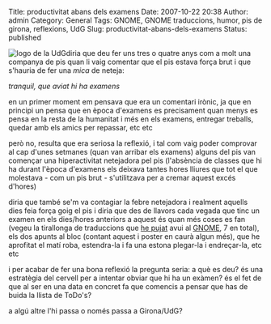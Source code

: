 Title: productivitat abans dels examens
Date: 2007-10-22 20:38
Author: admin
Category: General
Tags: GNOME, GNOME traduccions, humor, pis de girona, reflexions, UdG
Slug: productivitat-abans-dels-examens
Status: published

<img src="http://gil.badall.net/wp-content/uploads/2008/02/sigles_blau.jpg" data-align="right" alt="logo de la UdG" />diria que deu fer uns tres o quatre anys com a molt una companya de pis quan li vaig comentar que el pis estava força brut i que s'hauria de fer una *mica* de neteja:

*tranquil, que aviat hi ha examens*

en un primer moment em pensava que era un comentari irònic, ja que en principi un pensa que en època d'examens es precisament quan menys es pensa en la resta de la humanitat i més en els examens, entregar treballs, quedar amb els amics per repassar, etc etc

però no, resulta que era seriosa la reflexió, i tal com vaig poder comprovar al cap d'unes setmanes (quan van arribar els examens) alguns del pis van començar una hiperactivitat netejadora pel pis (l'absència de classes que hi ha durant l'època d'examens els deixava tantes hores lliures que tot el que molestava - com un pis brut - s'utilitzava per a cremar aquest excés d'hores)

diria que també se'm va contagiar la febre netejadora i realment aquells dies feia força goig el pis i diria que des de llavors cada vegada que tinc un examen en els dies/hores anteriors a aquest és quan més coses es fan (vegeu la tirallonga de traduccions que <a href="http://cia.vc/stats/author/gforcada" target="_blank" rel="noopener">he pujat</a> avui al <a href="http://www.gnome.org" target="_blank" rel="noopener">GNOME</a>, 7 en total), els dos apunts al bloc (contant aquest i poster en caurà algun més), que he aprofitat el matí roba, estendra-la i fa una estona plegar-la i endreçar-la, etc etc

i per acabar de fer una bona reflexió la pregunta seria: a què es deu? és una estratègia del cervell per a intentar obviar que hi ha un exàmen? és el fet de que al ser en una data en concret fa que comencis a pensar que has de buida la llista de ToDo's?

a algú altre l'hi passa o només passa a Girona/UdG?
